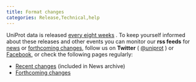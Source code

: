```yaml
---
title: Format changes
categories: Release,Technical,help
---
```


UniProt data is released [every eight weeks](http://www.uniprot.org/help/synchronization) . To keep yourself informed about these releases and other events you can monitor our **rss feeds** for [news](http://www.uniprot.org/news/?format=rss) or [forthcoming changes](http://www.uniprot.org/help/?fil=section:changes&format=rss), follow us on **Twitter** ( [@uniprot](https://twitter.com/uniprot) ) or [Facebook](https://facebook.com/uniprot.org), or check the following pages regularly:

-   [Recent changes](http://www.uniprot.org/news) (included in News archive)
-   [Forthcoming changes](http://www.uniprot.org/changes)
